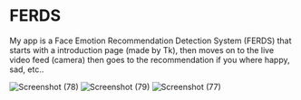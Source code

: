 # FERDS
My app is a Face Emotion Recommendation Detection System (FERDS) that starts with a introduction page (made by Tk), then moves on to the live video feed (camera) then goes to the recommendation if you where happy, sad, etc..


![Screenshot (78)](https://github.com/Agastyn00/FERDS/assets/138609954/cb3f731b-2b4f-41c4-804a-010df74038e6)
![Screenshot (79)](https://github.com/Agastyn00/FERDS/assets/138609954/ce3dcb05-8963-4241-af59-9fa8a4afa8d8)
![Screenshot (77)](https://github.com/Agastyn00/FERDS/assets/138609954/b8e0e6c8-0b70-4f91-8427-2cf97c5aa32d)

